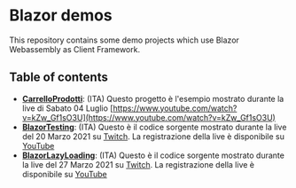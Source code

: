# Blazor demos
This repository contains some demo projects which use Blazor Webassembly as Client Framework.

## Table of contents

- [**CarrelloProdotti**](./CarrelloProdotti): (ITA) Questo progetto è l'esempio mostrato durante la live di Sabato 04 Luglio [https://www.youtube.com/watch?v=kZw_Gf1sO3U](https://www.youtube.com/watch?v=kZw_Gf1sO3U)
- [**BlazorTesting**](./BlazorTesting): (ITA) Questo è il codice sorgente mostrato durante la live del 20 Marzo 2021 su [Twitch](https://www.twitch.tv/albx87). La registrazione della live è disponibile su [YouTube](https://youtu.be/oP_dIfgy_Sc)
- [**BlazorLazyLoading**](./BlazorLazyLoading): (ITA) Questo è il codice sorgente mostrato durante la live del 27 Marzo 2021 su [Twitch](https://www.twitch.tv/albx87). La registrazione della live è disponibile su [YouTube](https://youtu.be/O4fNC8UFUpU)

